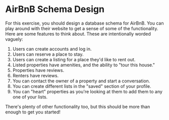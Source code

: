 # AirBnB Schema Design

For this exercise, you should design a database schema for AirBnB. You can play around with their website to get a sense of some of the functionality. Here are some features to think about. These are intentionally worded vaguely:

1. Users can create accounts and log in.
1. Users can reserve a place to stay.
1. Users can create a listing for a place they'd like to rent out.
1. Listed properties have amenities, and the ability to "tour this house."
1. Properties have reviews.
1. Renters have reviews.
1. You can contact the owner of a property and start a conversation.
1. You can create different lists in the "saved" section of your profile.
1. You can "heart" properties as you're looking at them to add them to any one of your lists.

There's plenty of other functionality too, but this should be more than enough to get you started!